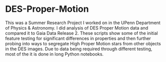 # DES-Proper-Motion
This was a Summer Research Project I worked on in the UPenn Department of Physics & Astronomy. I did analysis of DES Proper Motion data and compared it to Gaia Data Release 2. 
These scripts show some of the initial feature testing for significant differences in properties and then further probing into ways to segregate High Proper Motion stars from other objects in the DES images.
Due to data being required through different testing, most of the it is done in long Python notebooks.

